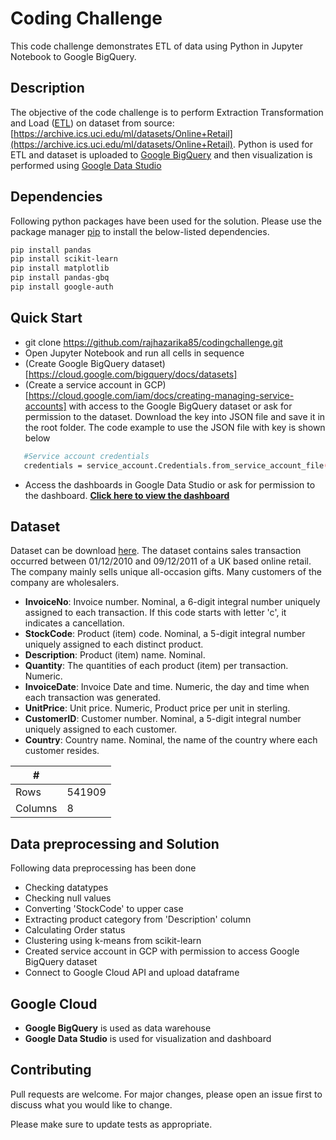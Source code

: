 # Coding Challenge

This code challenge demonstrates ETL of data using Python in Jupyter Notebook to Google BigQuery.

## Description
The objective of the code challenge is to perform Extraction Transformation and Load ([ETL](https://en.wikipedia.org/wiki/Extract,_transform,_load)) on dataset from source: [https://archive.ics.uci.edu/ml/datasets/Online+Retail](https://archive.ics.uci.edu/ml/datasets/Online+Retail). Python is used for ETL and dataset is uploaded to [Google BigQuery](https://cloud.google.com/bigquery/?utm_source=google&utm_medium=cpc&utm_campaign=japac-IN-all-en-dr-bkwsrmkt-all-all-trial-e-dr-1009882&utm_content=text-ad-none-none-DEV_c-CRE_442449534209-ADGP_Hybrid%20%7C%20BKWS%20-%20EXA%20%7C%20Txt%20~%20Data%20Analytics%20~%20BigQuery_bigquery-KWID_43700054974618275-aud-970366092687%3Akwd-47616965283&userloc_1006644-network_g&utm_term=KW_bigquery&gclid=CjwKCAjw8cCGBhB6EiwAgOReyxv1rKCi5aYzpZg84omfQ_My9ApKFO2L_u9h2Am6fuoM0AObg_nuWRoC3-sQAvD_BwE&gclsrc=aw.ds) and then visualization is performed using [Google Data Studio](https://datastudio.google.com/overview)

## Dependencies
Following python packages have been used for the solution. Please use the package manager [pip](https://pip.pypa.io/en/stable/) to install the below-listed dependencies.

```bash
pip install pandas 
pip install scikit-learn
pip install matplotlib
pip install pandas-gbq
pip install google-auth

```
## Quick Start
- git clone https://github.com/rajhazarika85/codingchallenge.git
- Open Jupyter Notebook and run all cells in sequence
- (Create Google BigQuery dataset)[https://cloud.google.com/bigquery/docs/datasets]
- (Create a service account in GCP)[https://cloud.google.com/iam/docs/creating-managing-service-accounts] with access to the Google BigQuery dataset or ask for permission to the dataset. Download the key into JSON file and save it in the root folder. The code example to use the JSON file with key is shown below



```bash
   #Service account credentials
   credentials = service_account.Credentials.from_service_account_file('projectid-credentials.json')
```

- Access the dashboards in Google Data Studio or ask for permission to the dashboard. **[Click here to view the dashboard](https://datastudio.google.com/reporting/e91a02ba-a3f1-4c25-b7b0-5654b95ac7fd)** 




## Dataset
Dataset can be download [here](https://archive.ics.uci.edu/ml/datasets/Online+Retail).
The dataset contains sales transaction occurred between 01/12/2010 and 09/12/2011 of a UK based online retail. The company mainly sells unique all-occasion gifts. Many customers of the company are wholesalers.

- **InvoiceNo**: Invoice number. Nominal, a 6-digit integral number uniquely assigned to each transaction. If this code starts with letter 'c', it indicates a cancellation.
- **StockCode**: Product (item) code. Nominal, a 5-digit integral number uniquely assigned to each distinct product.
- **Description**: Product (item) name. Nominal.
- **Quantity**: The quantities of each product (item) per transaction. Numeric.
- **InvoiceDate**: Invoice Date and time. Numeric, the day and time when each transaction was generated.
- **UnitPrice**: Unit price. Numeric, Product price per unit in sterling.
- **CustomerID**: Customer number. Nominal, a 5-digit integral number uniquely assigned to each customer.
- **Country**: Country name. Nominal, the name of the country where each customer resides.


| #| |
| ----------- | ----------- |
| Rows| 541909|
| Columns| 8|

## Data preprocessing and Solution 
Following data preprocessing has been done
- Checking datatypes
- Checking null values
- Converting 'StockCode' to upper case
- Extracting product category from 'Description' column
- Calculating Order status
- Clustering using k-means from scikit-learn
- Created service account in GCP with permission to access Google BigQuery dataset
- Connect to Google Cloud API and upload dataframe

## Google Cloud 
- **Google BigQuery** is used as data warehouse
- **Google Data Studio** is used for visualization and dashboard




## Contributing
Pull requests are welcome. For major changes, please open an issue first to discuss what you would like to change.

Please make sure to update tests as appropriate.

